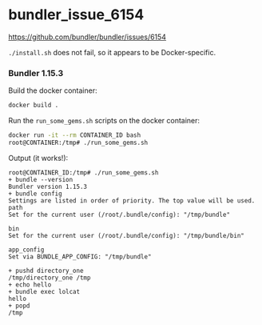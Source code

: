 # bundler_issue_6154

https://github.com/bundler/bundler/issues/6154

`./install.sh` does not fail, so it appears to be Docker-specific.

### Bundler 1.15.3

Build the docker container:
```bash
docker build .
```
Run the `run_some_gems.sh` scripts on the docker container:

```bash
docker run -it --rm CONTAINER_ID bash
root@CONTAINER:/tmp# ./run_some_gems.sh
```

Output (it works!):
```
root@CONTAINER_ID:/tmp# ./run_some_gems.sh
+ bundle --version
Bundler version 1.15.3
+ bundle config
Settings are listed in order of priority. The top value will be used.
path
Set for the current user (/root/.bundle/config): "/tmp/bundle"

bin
Set for the current user (/root/.bundle/config): "/tmp/bundle/bin"

app_config
Set via BUNDLE_APP_CONFIG: "/tmp/bundle"

+ pushd directory_one
/tmp/directory_one /tmp
+ echo hello
+ bundle exec lolcat
hello
+ popd
/tmp
```
